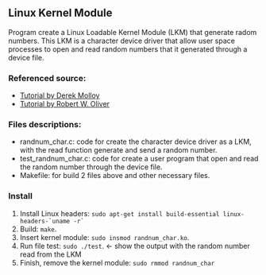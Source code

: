 ## Linux Kernel Module 
Program create a Linux Loadable Kernel Module (LKM) that generate radom numbers. This LKM is a character device driver that allow user space processes to open and read random numbers that it generated through a device file.
### Referenced source:
* [Tutorial by Derek Molloy](http://derekmolloy.ie/writing-a-linux-kernel-module-part-1-introduction/)
* [Tutorial by Robert W. Oliver](https://blog.sourcerer.io/writing-a-simple-linux-kernel-module-d9dc3762c234)
### Files descriptions:
* randnum_char.c: code for create the character device driver as a LKM, with the read function generate and send a random number.
* test_randnum_char.c: code for create a user program that open and read the random number through the device file.
* Makefile: for build 2 files above and other necessary files.
### Install
1. Install Linux headers: `` sudo apt-get install build-essential linux-headers-`uname -r` ``
1. Build: `make`.
1. Insert kernel module: `sudo insmod randnum_char.ko`.
1. Run file test: `sudo ./test`. &larr; show the output with the random number read from the LKM
1. Finish, remove the kernel module: `sudo rmmod randnum_char`
